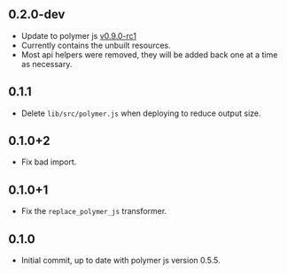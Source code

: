 ## 0.2.0-dev
  * Update to polymer js
    [v0.9.0-rc1](https://github.com/Polymer/polymer/tree/v0.9.0-rc.1)
  * Currently contains the unbuilt resources.
  * Most api helpers were removed, they will be added back one at a time as
    necessary.

## 0.1.1
  * Delete `lib/src/polymer.js` when deploying to reduce output size.

## 0.1.0+2
  * Fix bad import.

## 0.1.0+1
  * Fix the `replace_polymer_js` transformer.

## 0.1.0

  * Initial commit, up to date with polymer js version 0.5.5.
